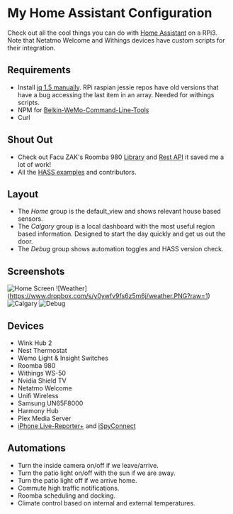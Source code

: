 # My Home Assistant Configuration
Check out all the cool things you can do with [Home Assistant](https://home-assistant.io/) on a RPi3. Note that Netatmo Welcome and Withings devices have custom scripts for their integration.

## Requirements
- Install [jq 1.5 manually](https://stedolan.github.io/jq/download/). RPi raspian jessie repos have old versions that have a bug accessing the last item in an array. Needed for withings scripts.
- NPM for [Belkin-WeMo-Command-Line-Tools](https://github.com/agilemation/Belkin-WeMo-Command-Line-Tools)
- Curl

## Shout Out
- Check out Facu ZAK's Roomba 980 [Library](https://github.com/koalazak/dorita980) and [Rest API](https://github.com/koalazak/rest980) it saved me a lot of work!
- All the [HASS examples](https://home-assistant.io/cookbook/) and contributors.

## Layout
- The *Home* group is the default_view and shows relevant house based sensors.
- The *Calgary* group is a local dashboard with the most useful region based information. Designed to start the day quickly and get us out the door.
- The *Debug* group shows automation toggles and HASS version check.

## Screenshots
![Home Screen](https://www.dropbox.com/s/xlvqcir6aca3zv0/home.png?raw=1)
![Weather] (https://www.dropbox.com/s/y0ywfv9fs6z5m6j/weather.PNG?raw=1)
![Calgary](https://www.dropbox.com/s/ng2ejh96jn8g52k/calgary.PNG?raw=1)
![Debug](https://www.dropbox.com/s/qx3ibaoaw93pvze/debug.PNG?raw=1)

## Devices
- Wink Hub 2
- Nest Thermostat
- Wemo Light & Insight Switches
- Roomba 980
- Withings WS-50
- Nvidia Shield TV
- Netatmo Welcome
- Unifi Wireless
- Samsung UN65F8000
- Harmony Hub
- Plex Media Server
- [iPhone Live-Reporter+](https://itunes.apple.com/us/app/live-reporter-security-and-broadcasting-camera/id1033020349?mt=8) and [iSpyConnect](https://www.ispyconnect.com/default.aspx)

## Automations
- Turn the inside camera on/off if we leave/arrive.
- Turn the patio light on/off with the sun if we are away.
- Turn the patio light off if we arrive home.
- Commute high traffic notifications.
- Roomba scheduling and docking.
- Climate control based on internal and external temperatures.